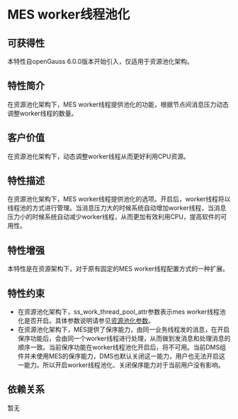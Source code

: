 # MES worker线程池化

## 可获得性<a name="section15406143204715"></a>

本特性自openGauss 6.0.0版本开始引入，仅适用于资源池化架构。

## 特性简介<a name="section740615433477"></a>

在资源池化架构下，MES worker线程提供池化的功能，根据节点间消息压力动态调整worker线程的数量。

## 客户价值<a name="section13406743164715"></a>

在资源池化架构下，动态调整worker线程从而更好利用CPU资源。

## 特性描述<a name="section16406154310471"></a>

在资源池化架构下，MES worker线程提供池化的选项。开启后，worker线程将以线程池的方式进行管理。当消息压力大的时候系统自动增加worker线程，当消息压力小的时候系统自动减少worker线程，从而更加有效利用CPU，提高软件的可用性。

## 特性增强<a name="section1340684315478"></a>

本特性是在资源架构下，对于原有固定的MES worker线程配置方式的一种扩展。

## 特性约束<a name="section06531946143616"></a>

- 在资源池化架构下，ss_work_thread_pool_attr参数表示mes worker线程池化是否开启。具体参数说明请参见[资源池化参数](../DatabaseReference/资源池化参数.md)。
-   在资源池化架构下，MES提供了保序能力，由同一业务线程发的消息，在开启保序功能后，会由同一个worker线程进行处理，从而做到发消息和处理消息的顺序一致。当前保序功能在worker线程池化开启后，将不可用。当前DMS组件并未使用MES的保序能力，DMS也默认关闭这一能力，用户也无法开启这一能力。所以开启worker线程池化、关闭保序能力对于当前用户没有影响。

## 依赖关系<a name="section8406643144716"></a>

暂无
